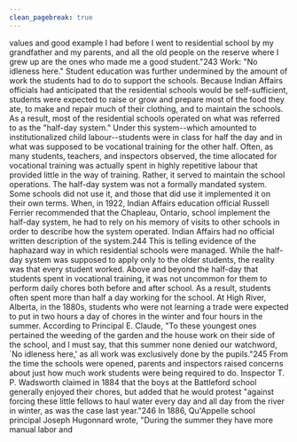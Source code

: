 ```yaml
---
clean_pagebreak: true
---
```


values and good example I had before I went to residential school by my grandfather and my parents, and all the old people on the reserve where I grew up are the ones who made me a good student."243
Work: "No idleness here."
Student education was further undermined by the amount of work the students had to do to support the schools. Because Indian Affairs officials had anticipated that the residential schools would be self-sufficient, students were expected to raise or grow and prepare most of the food they ate, to make and repair much of their clothing, and to maintain the schools. As a result, most of the residential schools operated on what was referred to as the "half-day system." Under this system--which amounted to institutionalized child labour--students were in class for half the day and in what was supposed to be vocational training for the other half. Often, as many students, teachers, and inspectors observed, the time allocated for vocational training was actually spent in highly repetitive labour that provided little in the way of training. Rather, it served to maintain the school operations.
The half-day system was not a formally mandated system. Some schools did not use it, and those that did use it implemented it on their own terms. When, in 1922, Indian Affairs education official Russell Ferrier recommended that the Chapleau, Ontario, school implement the half-day system, he had to rely on his memory of visits to other schools in order to describe how the system operated. Indian Affairs had no official written description of the system.244 This is telling evidence of the haphazard way in which residential schools were managed.
While the half-day system was supposed to apply only to the older students, the reality was that every student worked. Above and beyond the half-day that students spent in vocational training, it was not uncommon for them to perform daily chores both before and after school. As a result, students often spent more than half a day working for the school. At High River, Alberta, in the 1880s, students who were not learning a trade were expected to put in two hours a day of chores in the winter and four hours in the summer. According to Principal E. Claude, "To these youngest ones pertained the weeding of the garden and the house work on their side of the school, and I must say, that this summer none denied our watchword, `No idleness here,' as all work was exclusively done by the pupils."245
From the time the schools were opened, parents and inspectors raised concerns about just how much work students were being required to do. Inspector T. P. Wadsworth claimed in 1884 that the boys at the Battleford school generally enjoyed their chores, but added that he would protest "against forcing these little fellows to haul water every day and all day from the river in winter, as was the case last year."246 In 1886, Qu'Appelle school principal Joseph Hugonnard wrote, "During the summer they have more manual labor and
